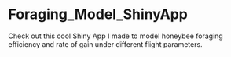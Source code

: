 # Foraging_Model_ShinyApp
Check out this cool Shiny App I made to model honeybee foraging efficiency and rate of gain under different flight parameters. 
